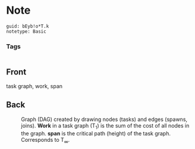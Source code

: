 # Note
```
guid: bEyb!o*T.k
notetype: Basic
```

### Tags
```
```

## Front
<dt>task graph, work, span</dt>

## Back
<dd>Graph (DAG) created by drawing nodes (tasks) and edges (spawns, joins).  <strong>Work</strong> in a task graph (T<sub>1</sub>) is the sum of the cost of all nodes in the graph. <strong>span</strong> is the critical path (height) of the task graph. Corresponds to T<sub>∞</sub>.</dd>
